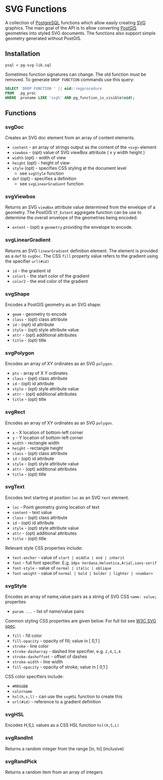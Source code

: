 # SVG Functions

A collection of [PostgreSQL](https://www.postgresql.org/) functions
which allow easily creating [SVG](https://developer.mozilla.org/en-US/docs/Web/SVG) graphics.
The main goal of the API is to allow converting [PostGIS](https://postgis.net/) geometries into styled SVG documents.
The functions also support simple geometry generated without PostGIS.

## Installation

```
psql < pg-svg-lib.sql
```

Sometimes function signatures can change.
The old function must be removed.
To generate `DROP FUNCTION` commands use this query:

```sql
SELECT 'DROP FUNCTION ' || oid::regprocedure
FROM   pg_proc
WHERE  proname LIKE 'svg%' AND pg_function_is_visible(oid);
```

## Functions

### svgDoc

Creates an SVG doc element from an array of content elements.

* `content` - an array of strings output as the content of the `<svg>` element
* `viewbox` - (opt) value of SVG viewBox attribute ( x y width height )
* `width` (opt) - width of view
* `height` (opt) - height of view
* `style` (opt) - specifies CSS styling at the document level
  * see `svgStyle` function
* `def` (opt) - specifies a definition
  * see `svgLinearGradient` function

### svgViewbox

Returns an SVG `viewBox` attribute value determined from the envelope of a geometry.
The PostGIS `ST_Extent` aggregate function can be use to determine the overall
envelope of the geometries being encoded.

* `extent` - (opt) a `geometry` providing the envelope to encode.

### svgLinearGradient

Returns an SVG `linearGradient` definition element.
The element is provided as a `def` to `svgDoc`.
The CSS `fill` property value refers to the gradient using the specifier `url(#id)`

* `id` - the gradient id
* `color1` - the start color of the gradient
* `color2` - the end color of the gradient

### svgShape

Encodes a PostGIS geometry as an SVG shape.

* `geom` - geometry to encode
* `class` - (opt) class attribute
* `id` - (opt) id attribute
* `style` - (opt) style attribute value
* `attr` - (opt) additional attributes
* `title` - (opt) title

### svgPolygon

Encodes an array of XY ordinates as an SVG `polygon`.

* `pts` - array of X Y ordinates
* `class` - (opt) class attribute
* `id` - (opt) id attribute
* `style` - (opt) style attribute value
* `attr` - (opt) additional attributes
* `title` - (opt) title

### svgRect

Encodes an array of XY ordinates as an SVG `polygon`.

* `x` - X location of bottom-left corner
* `y` - Y location of bottom-left corner
* `width` - rectangle width
* `height` - rectangle height
* `class` - (opt) class attribute
* `id` - (opt) id attribute
* `style` - (opt) style attribute value
* `attr` - (opt) additional attributes
* `title` - (opt) title

### svgText

Encodes text starting at position `loc` as an SVG `text` element.

* `loc` - Point geometry giving location of text
* `content` - text value
* `class` - (opt) class attribute
* `id` - (opt) id attribute
* `style` - (opt) style attribute value
* `attr` - (opt) additional attributes
* `title` - (opt) title

Relevant style CSS properties include:

* `text-anchor` - value of `start | middle | end | inherit`
* `font` - full font specifier.  E.g. `10px Verdana,Helvetica,Arial,sans-serif`
* `font-style` - value of `normal | italic | oblique`
* `font-weight` - value of `normal | bold | bolder | lighter | <number>`

### svgStyle

Encodes an array of name,value pairs as a string of SVG CSS `name: value;` properties

* `param ...` - list of name/value pairs

Common styling CSS properties are given below.
For full list see [W3C SVG spec](https://www.w3.org/TR/SVG/propidx.html).

* `fill` - fill color
* `fill-opacity` - opacity of fill; value in [ 0,1 ]
* `stroke` - line color
* `stroke-dasharray` - dashed line specifier, e.g. `2,4,1,4`
* `stroke-dashoffset` - offset of dashes
* `stroke-width` - line width
* `fill-opacity` - opacity of stroke; value in [ 0,1 ]

CSS color specifiers include:

* `#RRGGBB`
* `colorname`
* `hsl(h,s,l)` - can use the `svgHSL` function to create this
* `url(#id)` - reference to a gradient definition

### svgHSL

Encodes H,S,L values as a CSS HSL function `hsl(H,S,L)`

### svgRandInt

Returns a random integer from the range [lo, hi] (inclusive)

### svgRandPick

Returns a random item from an array of integers
